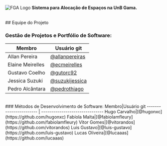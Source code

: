 ![FGA Logo](https://raw.githubusercontent.com/wiki/fga-gpp-mds/2016.2-Time05-SalasFGA/img/fga_logo.png) **Sistema para Alocação de Espaços na UnB Gama.**

<br />
## Equipe do Projeto

### Gestão de Projetos e Portfólio de Software:
Membro|Usuário git 
----------------------- | -------------------------------
Allan Pereira|[@allanpereiras](https://github.com/allapereiras)     
Elaine Meirelles|[@ecmeirelles](https://github.com/ecmeirelles)   
Gustavo Coelho|[@gutorc92](https://github.com/gutorc92)
Jessica Suzuki|[@suzukijessica](https://github.com/suzukijessica)
Pedro Alcântara|[@pedrothiago](https://github.com/pedrothiago)

<br />
### Métodos de Desenvolvimento de Software:
Membro|Usuário git 
----------------------- | -------------------------------
Hugo Carvalho|[@hugonxc](https://github.com/hugonxc)
Fabíola Malta|[@fabiolamfleury](https://github.com/fabiolamfleury)
Vítor Gomes|[@vitorandos](https://github.com/vitorandos)
Luis Gustavo|[@luis-gustavo](https://github.com/luis-gustavo)
Lucas Oliveira|[@lucaaas](https://github.com/lucaaas)

